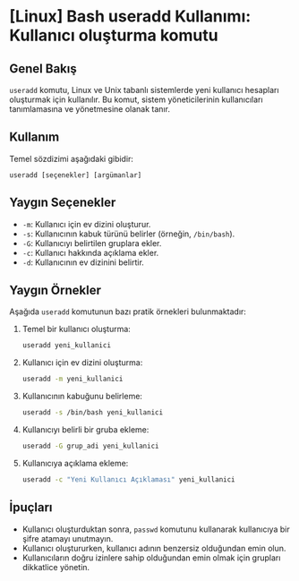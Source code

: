 # [Linux] Bash useradd Kullanımı: Kullanıcı oluşturma komutu

## Genel Bakış
`useradd` komutu, Linux ve Unix tabanlı sistemlerde yeni kullanıcı hesapları oluşturmak için kullanılır. Bu komut, sistem yöneticilerinin kullanıcıları tanımlamasına ve yönetmesine olanak tanır.

## Kullanım
Temel sözdizimi aşağıdaki gibidir:
```
useradd [seçenekler] [argümanlar]
```

## Yaygın Seçenekler
- `-m`: Kullanıcı için ev dizini oluşturur.
- `-s`: Kullanıcının kabuk türünü belirler (örneğin, `/bin/bash`).
- `-G`: Kullanıcıyı belirtilen gruplara ekler.
- `-c`: Kullanıcı hakkında açıklama ekler.
- `-d`: Kullanıcının ev dizinini belirtir.

## Yaygın Örnekler
Aşağıda `useradd` komutunun bazı pratik örnekleri bulunmaktadır:

1. Temel bir kullanıcı oluşturma:
   ```bash
   useradd yeni_kullanici
   ```

2. Kullanıcı için ev dizini oluşturma:
   ```bash
   useradd -m yeni_kullanici
   ```

3. Kullanıcının kabuğunu belirleme:
   ```bash
   useradd -s /bin/bash yeni_kullanici
   ```

4. Kullanıcıyı belirli bir gruba ekleme:
   ```bash
   useradd -G grup_adi yeni_kullanici
   ```

5. Kullanıcıya açıklama ekleme:
   ```bash
   useradd -c "Yeni Kullanıcı Açıklaması" yeni_kullanici
   ```

## İpuçları
- Kullanıcı oluşturduktan sonra, `passwd` komutunu kullanarak kullanıcıya bir şifre atamayı unutmayın.
- Kullanıcı oluştururken, kullanıcı adının benzersiz olduğundan emin olun.
- Kullanıcıların doğru izinlere sahip olduğundan emin olmak için grupları dikkatlice yönetin.